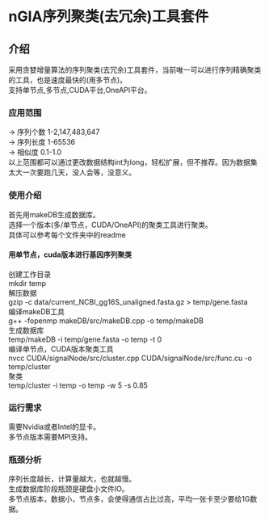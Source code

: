 # nGIA序列聚类(去冗余)工具套件  
## 介绍  
采用贪婪增量算法的序列聚类(去冗余)工具套件，当前唯一可以进行序列精确聚类的工具，也是速度最快的(用多节点)。  
支持单节点,多节点,CUDA平台,OneAPI平台。  
### 应用范围  
-> 序列个数 1-2,147,483,647  
-> 序列长度 1-65536  
-> 相似度 0.1-1.0  
以上范围都可以通过更改数据结构int为long，轻松扩展，但不推荐。因为数据集太大一次要跑几天，没人会等，没意义。  
### 使用介绍  
首先用makeDB生成数据库。  
选择一个版本(多/单节点，CUDA/OneAPI)的聚类工具进行聚类。  
具体可以参考每个文件夹中的readme
#### 用单节点，cuda版本进行基因序列聚类  
创建工作目录  
mkdir temp  
解压数据  
gzip -c data/current_NCBI_gg16S_unaligned.fasta.gz > temp/gene.fasta  
编译makeDB工具  
g++ -fopenmp makeDB/src/makeDB.cpp -o temp/makeDB  
生成数据库  
temp/makeDB -i temp/gene.fasta -o temp -t 0  
编译单节点，CUDA版本聚类工具  
nvcc CUDA/signalNode/src/cluster.cpp CUDA/signalNode/src/func.cu -o temp/cluster  
聚类  
temp/cluster -i temp -o temp -w 5 -s 0.85  
### 运行需求  
需要Nvidia或者Intel的显卡。  
多节点版本需要MPI支持。  
### 瓶颈分析  
序列长度越长，计算量越大，也就越慢。  
生成数据库阶段瓶颈是硬盘小文件IO。  
多节点版本，数据小，节点多，会使得通信占比过高，平均一张卡至少要给1G数据。  
